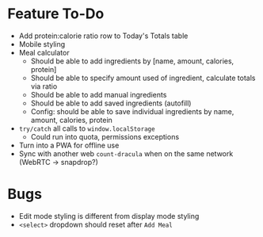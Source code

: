 # Feature To-Do
- Add protein:calorie ratio row to Today's Totals table
- Mobile styling
- Meal calculator
  - Should be able to add ingredients by [name, amount, calories, protein]
  - Should be able to specify amount used of ingredient, calculate totals via ratio
  - Should be able to add manual ingredients
  - Should be able to add saved ingredients (autofill)
  - Config: should be able to save individual ingredients by name, amount, calories, protein
- `try/catch` all calls to `window.localStorage`
  - Could run into quota, permissions exceptions
- Turn into a PWA for offline use
- Sync with another web `count-dracula` when on the same network (WebRTC -> snapdrop?)

# Bugs
- Edit mode styling is different from display mode styling
- `<select>` dropdown should reset after `Add Meal`
